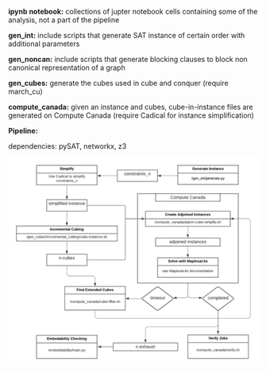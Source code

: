 **ipynb notebook:** collections of jupter notebook cells containing some of the analysis, not a part of the pipeline

**gen_int:** include scripts that generate SAT instance of certain order with additional parameters

**gen_noncan:** include scripts that generate blocking clauses to block non canonical representation of a graph

**gen_cubes:** generate the cubes used in cube and conquer (require march_cu)

**compute_canada:** given an instance and cubes, cube-in-instance files are generated on Compute Canada (require Cadical for instance simplification)

**Pipeline:** 

dependencies: pySAT, networkx, z3

![Showing pipeline and which directory to enter for each step](pipeline.png?raw=true "Pipeline")
